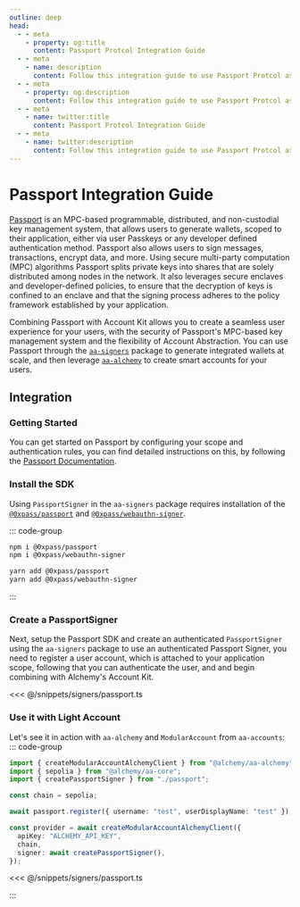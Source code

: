 ```yaml
---
outline: deep
head:
  - - meta
    - property: og:title
      content: Passport Protcol Integration Guide
  - - meta
    - name: description
      content: Follow this integration guide to use Passport Protcol as a Signer with Account Kit, a vertically integrated stack for building apps that support ERC-4337 and ERC-6900.
  - - meta
    - property: og:description
      content: Follow this integration guide to use Passport Protcol as a Signer with Account Kit, a vertically integrated stack for building apps that support ERC-4337 and ERC-6900.
  - - meta
    - name: twitter:title
      content: Passport Protcol Integration Guide
  - - meta
    - name: twitter:description
      content: Follow this integration guide to use Passport Protcol as a Signer with Account Kit, a vertically integrated stack for building apps that support ERC-4337 and ERC-6900.
---
```


# Passport Integration Guide

[Passport](https://0xpass.io) is an MPC-based programmable, distributed, and non-custodial key management system, that allows users to generate wallets, scoped to their application, either via user Passkeys or any developer defined authentication method. Passport also allows users to sign messages, transactions, encrypt data, and more. Using secure multi-party computation (MPC) algorithms Passport splits private keys into shares that are solely distributed among nodes in the network. It also leverages secure enclaves and developer-defined policies, to ensure that the decryption of keys is confined to an enclave and that the signing process adheres to the policy framework established by your application.

Combining Passport with Account Kit allows you to create a seamless user experience for your users, with the security of Passport's MPC-based key management system and the flexibility of Account Abstraction. You can use Passport through the [`aa-signers`](/packages/aa-signers/passport/introduction.html) package to generate integrated wallets at scale, and then leverage [`aa-alchemy`](/packages/aa-alchemy/index.html) to create smart accounts for your users.

## Integration

### Getting Started

You can get started on Passport by configuring your scope and authentication rules, you can find detailed instructions on this, by following the [Passport Documentation](https://docs.0xpass.io/guides-and-examples/getting-started).

### Install the SDK

Using `PassportSigner` in the `aa-signers` package requires installation of the [`@0xpass/passport`](https://github.com/0xpass/passport-sdk/tree/main/packages/passport) and [`@0xpass/webauthn-signer`](https://github.com/0xpass/passport-sdk/tree/main/packages/webauthn-signer).

::: code-group

```bash [npm]
npm i @0xpass/passport
npm i @0xpass/webauthn-signer
```

```bash [yarn]
yarn add @0xpass/passport
yarn add @0xpass/webauthn-signer
```

:::

### Create a PassportSigner

Next, setup the Passport SDK and create an authenticated `PassportSigner` using the `aa-signers` package to use an authenticated Passport Signer, you need to register a user account, which is attached to your application scope, following that you can authenticate the user, and and begin combining with Alchemy's Account Kit.

<<< @/snippets/signers/passport.ts

### Use it with Light Account

Let's see it in action with `aa-alchemy` and `ModularAccount` from `aa-accounts`:
::: code-group

```ts [example.ts]
import { createModularAccountAlchemyClient } from "@alchemy/aa-alchemy";
import { sepolia } from "@alchemy/aa-core";
import { createPassportSigner } from "./passport";

const chain = sepolia;

await passport.register({ username: "test", userDisplayName: "test" });

const provider = await createModularAccountAlchemyClient({
  apiKey: "ALCHEMY_API_KEY",
  chain,
  signer: await createPassportSigner(),
});
```

<<< @/snippets/signers/passport.ts

:::
